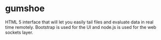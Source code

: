 gumshoe
=======

HTML 5 interface that will let you easily tail files and evaluate data in real time remotely. Bootstrap is used for the UI and node.js is used for the web sockets layer.
